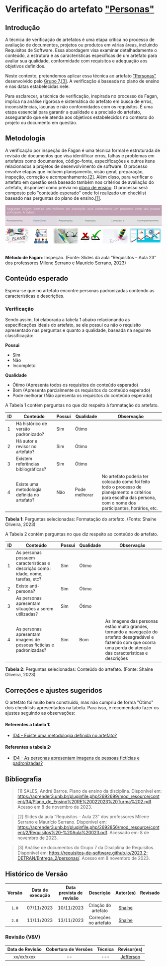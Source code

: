# Verificação do artefato ["Personas"](https://requisitos-de-software.github.io/2023.2-DETRAN/Entrega_2/personas/)

## Introdução

A técnica de verificação de artefatos é uma etapa crítica no processo de avaliação de documentos, projetos ou produtos em várias áreas, incluindo Requisitos de Software. Essa abordagem visa examinar detalhadamente o conteúdo, a estrutura e as características específicas de um artefato para avaliar sua qualidade, conformidade com requisitos e adequação aos objetivos definidos.

Neste contexto, pretendemos aplicar essa técnica ao artefato ["Personas"](https://requisitos-de-software.github.io/2023.2-DETRAN/Entrega_2/personas/) desenvolvido pelo [Grupo 7](https://requisitos-de-software.github.io/2023.2-DETRAN/).<a id="a" href="#aa">[3]</a>. A verificação é baseada no plano de ensino e nas datas estabelecidas nele.

Para esclarecer, a técnica de verificação, inspirada no processo de Fagan, implica na análise rigorosa e sistemática do artefato em busca de erros, inconsistências, lacunas e não conformidades com os requisitos. É uma etapa essencial para garantir a qualidade e a precisão do artefato, assegurando que ele atenda aos objetivos estabelecidos no contexto do projeto ou documento em questão.

## Metodologia

A verificação por inspeção de Fagan é uma técnica formal e estruturada de revisão de documentos que visa identificar erros, falhas e problemas em artefatos como documentos, código-fonte, especificações e outros itens relacionados a projetos de desenvolvimento de software. O processo envolve etapas que incluem planejamento, visão geral, preparação, inspeção, correção e acompanhamento.<a id="a" href="#aa">[2]</a>. Além disso, para verificar o artefato em questão será baseado também nos critérios de avaliação do artefato, disponível como prévia no [plano de ensino](https://aprender3.unb.br/pluginfile.php/2692699/mod_resource/content/34/Plano_de_Ensino%20RE%20022023%20Turma%202.pdf).
O processo será composto pelo "conteúdo esperado" onde foi realizado um checklist baseado nas perguntas do plano de ensino.<a id="a" href="#aa">[1]</a>.

![Inspeção Fagan](../Fagan.png)

<b>Método de Fagan</b>: Inspeção. (Fonte: Slides da aula “Requisitos – Aula 23” dos professores Milene Serrano e Maurício Serrano, 2023)

## Conteúdo esperado

Espera-se que no artefato encontre personas padronizadas contendo as características e descrições.
### Verificação

Sendo assim, foi elaborada a tabela 1 abaixo relacionando as especificações ideais do artefato, se ele possui ou não o requisito apresentado nas perguntas e quanto a qualidade, baseada na seguinte classificação:

**Possui**

- Sim
- Não
- Incompleto

**Qualidade**

- Ótimo (Apresenta todos os requisitos do conteúdo esperado)
- Bom (Apresenta parcialmente os requisitos do conteúdo esperado)
- Pode melhorar (Não apresenta os requisitos do conteúdo esperado)

A Tabela 1 contém perguntas no que diz respeito à formatação do artefato. 

| ID  | Conteúdo                                                                      | Possui     | Qualidade     | Observação                                                                                                                 |
| --- | ----------------------------------------------------------------------------- | ---------- | ------------- | -------------------------------------------------------------------------------------------------------------------------- |
| 1   | Há histórico de versão padronizado?                                           | Sim        | Ótimo         |                                                                                                                            |
| 2   | Há autor e revisor no artefato?                                               | Sim | Ótimo           |                                                                                         |
| 3   | Existem referências bibliográficas?                                           | Sim        | Ótimo |                                        
| 4   | Existe uma metodologia definida no artefato?                                  | Não        | Pode melhorar | No artefato poderia ter colocado como foi feito todo o processo de planejamento e critérios para escolha das persona, com o nome dos participantes, horários, etc. |                                       |


<b>Tabela 1</b>: Perguntas selecionadas: Formatação do artefato. (Fonte: Shaíne Oliveira, 2023)

A Tabela 2 contém perguntas no que diz respeito ao conteúdo do artefato. 

| ID  | Conteúdo                                                                      | Possui     | Qualidade     | Observação                                                                                                                 |
| --- | ----------------------------------------------------------------------------- | ---------- | ------------- | -------------------------------------------------------------------------------------------------------------------------- |
| 1  | As personas possuem características e descrição como : idade, nome, tarefas, etc?            | Sim        | Ótimo |        |
| 2   | Existe anti-persona?| Sim        | Ótimo           |   |
| 3   | As personas apresentam situações a serem utilizadas?                    | Sim        | Ótimo         |                              |
| 4   | As personas apresentam imagens de pessoas fictícias e padronizadas?                   | Sim        | Bom         |   As imagens das personas estão muito grandes, tornando a navegação do artefato desagradável e fazendo com que ocorra uma perda de atenção das características e descrições                         |


<b>Tabela 2</b>: Perguntas selecionadas: Conteúdo do artefato. (Fonte: Shaíne Oliveira, 2023)



## Correções e ajustes sugeridos



O artefato foi muito bem construído, mas não cumpriu de forma "Ótimo" dois checklists apresentados na tabela.
Para isso, é recomendado fazer os ajustes seguindo as observações:
#### Referentes a tabela 1:

- [ID4 - Existe uma metodologia definida no artefato?](#verificacao) 

#### Referentes a tabela 2:
- [ID4 - As personas apresentam imagens de pessoas fictícias e padronizadas?](#verificacao)

## Bibliografia

> [1] SALES, André Barros. Plano de ensino da disciplina. Disponível em: https://aprender3.unb.br/pluginfile.php/2692699/mod_resource/content/34/Plano_de_Ensino%20RE%20022023%20Turma%202.pdf. Acesso em 8 de novembro de 2023.

> [2] Slides da aula “Requisitos – Aula 23” dos professores Milene Serrano e Maurício Serrano. Disponível em: https://aprender3.unb.br/pluginfile.php/2692856/mod_resource/content/2/Requisitos%20-%20Aula%20023.pdf. Acessado em: 8 de novembro de 2023.

> [3] Análise de documentos do Grupo 7 da Disciplina de Requisitos. Disponível em: <https://requisitos-de-software.github.io/2023.2-DETRAN/Entrega_2/personas/>. Acesso em 8 novembro de 2023.




## Histórico de Versão

| Versão | Data de execução | Data prevista de revisão |             Descrição             |                      Autor(es)                       |                     Revisado                      |
| :----: | :--------------: | :-------------: | :-------------------------------: | :--------------------------------------------------: | :--------------------------------------------------: |
| `1.0`  |    07/11/2023    |   10/11/2023    | Criação do artefato |   [Shaíne](https://github.com/ShaineOliveira)   | |
| `2.0`  |    11/11/2023    |   13/11/2023    | Correções no artefato |   [Shaíne](https://github.com/ShaineOliveira)   | |


### Revisão (V&V)

| Data de Revisão | Cobertura de Versões  |          Técnica         |                  Revisor(es)                  |
| :------------: | :-------------: | :--------------------------: |  :----------------------------------------: |
|   xx/xx/xxxx   |    --    |   ---    |  [Jefferson](https://github.com/Frans6)  |
